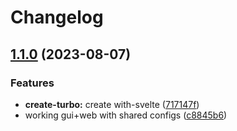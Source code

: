 # Changelog

## [1.1.0](https://github.com/beat-forge/clients/compare/web-v1.0.0...web-v1.1.0) (2023-08-07)


### Features

* **create-turbo:** create with-svelte ([717147f](https://github.com/beat-forge/clients/commit/717147f30993a166577fca399a16a31fbdd1f7e5))
* working gui+web with shared configs ([c8845b6](https://github.com/beat-forge/clients/commit/c8845b6204a2d3ee3ea398ec3377c1ab104e93f4))
